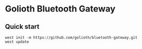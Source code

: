 # Golioth Bluetooth Gateway

## Quick start

```
west init -m https://github.com/golioth/bluetooth-gateway.git
west update
```
